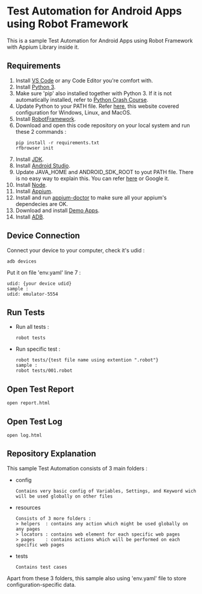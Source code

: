 # Test Automation for Android Apps using Robot Framework

This is a sample Test Automation for Android Apps using Robot Framework with Appium Library inside it.

## Requirements

1. Install [VS Code](https://code.visualstudio.com/) or any Code Editor you're comfort with.
2. Install [Python 3](https://www.python.org/).
3. Make sure 'pip' also installed together with Python 3. If it is not automatically installed, refer to [Python Crash Course](https://ehmatthes.github.io/pcc/chapter_12/installing_pip.html).
4. Update Python to your PATH file. Refer [here](https://realpython.com/add-python-to-path/), this website covered configuration for Windows, Linux, and MacOS.
5. Install [RobotFramework](https://robotframework.org/robotframework/latest/RobotFrameworkUserGuide.html#installing-using-pip).
6. Download and open this code repository on your local system and run these 2 commands :
   ```
   pip install -r requirements.txt
   rfbrowser init
   ```
7. Install [JDK](https://www.oracle.com/id/java/technologies/downloads/).
8. Install [Android Studio](https://developer.android.com/studio/install).
9. Update JAVA_HOME and ANDROID_SDK_ROOT to yout PATH file. There is no easy way to explain this. You can refer [here](https://medium.com/@omurdenden/set-java-home-and-bin-directory-for-appium-testing-in-macos-f8cee3fe56b4) or Google it.
10. Install [Node](https://nodejs.org/en/download/package-manager).
11. Install [Appium](https://appium.io/docs/en/2.2/quickstart/install/).
12. Install and run [appium-doctor](https://www.npmjs.com/package/appium-doctor) to make sure all your appium's dependecies are OK.
13. Download and install [Demo Apps](https://github.com/saucelabs/my-demo-app-rn/releases).
14. Install [ADB](https://www.xda-developers.com/install-adb-windows-macos-linux/).

## Device Connection

Connect your device to your computer, check it's udid : 
```
adb devices
```
Put it on file 'env.yaml' line 7 : 
```
udid: {your device udid}
sample : 
udid: emulator-5554
```

## Run Tests
* Run all tests : 
   ```
   robot tests
   ```

* Run specific test : 
   ```
   robot tests/{test file name using extention ".robot"}
   sample :
   robot tests/001.robot
   ```

## Open Test Report

    open report.html

## Open Test Log

    open log.html

## Repository Explanation

This sample Test Automation consists of 3 main folders : 

* config
   ```
   Contains very basic config of Variables, Settings, and Keyword wich will be used globally on other files
   ```
* resources
   ```
   Consists of 3 more folders :
   > helpers  : contains any action which might be used globally on any pages
   > locators : contains web element for each specific web pages
   > pages    : contains actions which will be performed on each specific web pages
   ```
* tests
   ```
   Contains test cases
   ```

Apart from these 3 folders, this sample also using 'env.yaml' file to store configuration-specific data.
